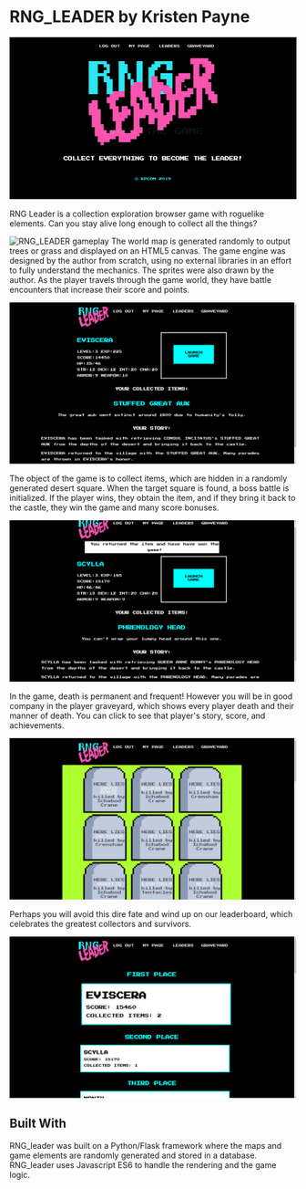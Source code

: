 # RNG_LEADER by Kristen Payne

![RNG_LEADER intro](https://raw.githubusercontent.com/motorwolf/RNG_LEADER/master/docs/intro.gif)

RNG Leader is a collection exploration browser game with roguelike elements. Can you stay alive long enough to collect all the things?

![RNG_LEADER gameplay](https://raw.githubusercontent.com/motorwolf/RNG_LEADER/master/docs/gameplay.gif)
The world map is generated randomly to output trees or grass and displayed on an HTML5 canvas. The game engine was designed by the author from scratch, using no external libraries in an effort to fully understand the mechanics. The sprites were also drawn by the author. As the player travels through the game world, they have battle encounters that increase their score and points.

![RNG_LEADER intro](https://raw.githubusercontent.com/motorwolf/RNG_LEADER/master/docs/player-detail.png)

The object of the game is to collect items, which are hidden in a randomly generated desert square. When the target square is found, a boss battle is initialized. If the player wins, they obtain the item, and if they bring it back to the castle, they win the game and many score bonuses.

![RNG_LEADER intro](https://raw.githubusercontent.com/motorwolf/RNG_LEADER/master/docs/item-won.png)

In the game, death is permanent and frequent! However you will be in good company in the player graveyard, which shows every player death and their manner of death. You can click to see that player's story, score, and achievements.

![RNG_LEADER intro](https://raw.githubusercontent.com/motorwolf/RNG_LEADER/master/docs/graveyard.png)

Perhaps you will avoid this dire fate and wind up on our leaderboard, which celebrates the greatest collectors and survivors.

![RNG_LEADER intro](https://raw.githubusercontent.com/motorwolf/RNG_LEADER/master/docs/leaderboard.png)

## Built With

RNG_leader was built on a Python/Flask framework where the maps and game elements are randomly generated and stored in a database. RNG_leader uses Javascript ES6 to handle the rendering and the game logic.

